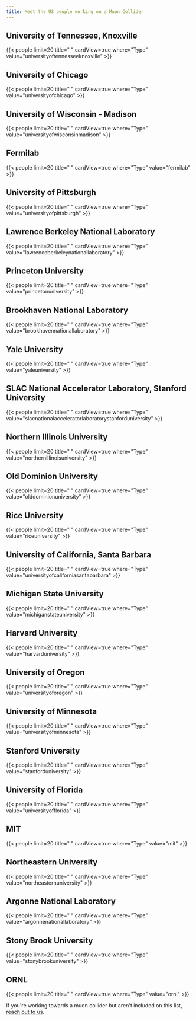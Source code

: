 ```yaml
---
title: Meet the US people working on a Muon Collider
---
```



## University of Tennessee, Knoxville
{{< people limit=20 title=" " cardView=true where="Type" value="universityoftennesseeknoxville" >}}


## University of Chicago
{{< people limit=20 title=" " cardView=true where="Type" value="universityofchicago" >}}


## University of Wisconsin - Madison
{{< people limit=20 title=" " cardView=true where="Type" value="universityofwisconsinmadison" >}}


## Fermilab
{{< people limit=20 title=" " cardView=true where="Type" value="fermilab" >}}


## University of Pittsburgh
{{< people limit=20 title=" " cardView=true where="Type" value="universityofpittsburgh" >}}


## Lawrence Berkeley National Laboratory
{{< people limit=20 title=" " cardView=true where="Type" value="lawrenceberkeleynationallaboratory" >}}


## Princeton University
{{< people limit=20 title=" " cardView=true where="Type" value="princetonuniversity" >}}


## Brookhaven National Laboratory
{{< people limit=20 title=" " cardView=true where="Type" value="brookhavennationallaboratory" >}}


## Yale University
{{< people limit=20 title=" " cardView=true where="Type" value="yaleuniversity" >}}


## SLAC National Accelerator Laboratory, Stanford University
{{< people limit=20 title=" " cardView=true where="Type" value="slacnationalacceleratorlaboratorystanforduniversity" >}}


## Northern Illinois University
{{< people limit=20 title=" " cardView=true where="Type" value="northernillinoisuniversity" >}}


## Old Dominion University
{{< people limit=20 title=" " cardView=true where="Type" value="olddominionuniversity" >}}


## Rice University
{{< people limit=20 title=" " cardView=true where="Type" value="riceuniversity" >}}


## University of California, Santa Barbara
{{< people limit=20 title=" " cardView=true where="Type" value="universityofcaliforniasantabarbara" >}}


## Michigan State University
{{< people limit=20 title=" " cardView=true where="Type" value="michiganstateuniversity" >}}


## Harvard University
{{< people limit=20 title=" " cardView=true where="Type" value="harvarduniversity" >}}


## University of Oregon
{{< people limit=20 title=" " cardView=true where="Type" value="universityoforegon" >}}


## University of Minnesota
{{< people limit=20 title=" " cardView=true where="Type" value="universityofminnesota" >}}


## Stanford University
{{< people limit=20 title=" " cardView=true where="Type" value="stanforduniversity" >}}


## University of Florida
{{< people limit=20 title=" " cardView=true where="Type" value="universityofflorida" >}}


## MIT
{{< people limit=20 title=" " cardView=true where="Type" value="mit" >}}


## Northeastern University
{{< people limit=20 title=" " cardView=true where="Type" value="northeasternuniversity" >}}


## Argonne National Laboratory
{{< people limit=20 title=" " cardView=true where="Type" value="argonnenationallaboratory" >}}


## Stony Brook University
{{< people limit=20 title=" " cardView=true where="Type" value="stonybrookuniversity" >}}


## ORNL
{{< people limit=20 title=" " cardView=true where="Type" value="ornl" >}}


If you're working towards a muon collider but aren't included on this list, [reach out to us](mailto:muon-collider@googlegroups.com).
